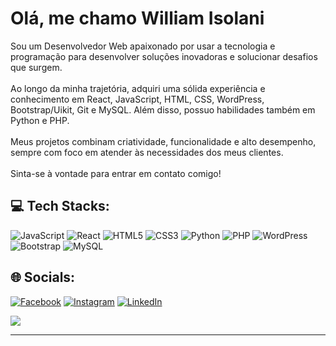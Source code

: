 # Olá, me chamo William Isolani
Sou um Desenvolvedor Web apaixonado por usar a tecnologia e programação para desenvolver soluções inovadoras e solucionar desafios que surgem.
<br><br>
Ao longo da minha trajetória, adquiri uma sólida experiência e conhecimento em React, JavaScript, HTML, CSS, WordPress, Bootstrap/Uikit, Git e MySQL. Além disso, possuo habilidades também em Python e PHP. 
<br><br>
Meus projetos combinam criatividade, funcionalidade e alto desempenho, sempre com foco em atender às necessidades dos meus clientes.
<br><br>
Sinta-se à vontade para entrar em contato comigo!

## 💻 Tech Stacks:
![JavaScript](https://img.shields.io/badge/javascript-%23323330.svg?style=for-the-badge&logo=javascript&logoColor=%23F7DF1E) ![React](https://img.shields.io/badge/react-%2320232a.svg?style=for-the-badge&logo=react&logoColor=%2361DAFB) ![HTML5](https://img.shields.io/badge/html5-%23E34F26.svg?style=for-the-badge&logo=html5&logoColor=white) ![CSS3](https://img.shields.io/badge/css3-%231572B6.svg?style=for-the-badge&logo=css3&logoColor=white) ![Python](https://img.shields.io/badge/python-3670A0?style=for-the-badge&logo=python&logoColor=ffdd54) ![PHP](https://img.shields.io/badge/php-%23777BB4.svg?style=for-the-badge&logo=php&logoColor=white) ![WordPress](https://img.shields.io/badge/WordPress-%23117AC9.svg?style=for-the-badge&logo=WordPress&logoColor=white) ![Bootstrap](https://img.shields.io/badge/bootstrap-%238511FA.svg?style=for-the-badge&logo=bootstrap&logoColor=white) ![MySQL](https://img.shields.io/badge/mysql-%2300000f.svg?style=for-the-badge&logo=mysql&logoColor=white)

## 🌐 Socials:
[![Facebook](https://img.shields.io/badge/Facebook-%231877F2.svg?logo=Facebook&logoColor=white)](https://facebook.com/williamisolani) [![Instagram](https://img.shields.io/badge/Instagram-%23E4405F.svg?logo=Instagram&logoColor=white)](https://instagram.com/williamisolani) [![LinkedIn](https://img.shields.io/badge/LinkedIn-%230077B5.svg?logo=linkedin&logoColor=white)](https://linkedin.com/in/williamisolani) 

![](https://github-readme-stats.vercel.app/api/top-langs/?username=williamisolani&theme=dark&hide_border=true&include_all_commits=true&count_private=true&layout=compact)

---
